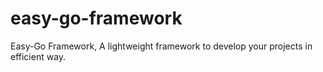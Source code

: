 easy-go-framework
=================

Easy-Go Framework, A lightweight framework to develop your projects in efficient way.

